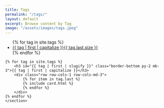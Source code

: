 ```yaml
---
title: Tags
permalink: "/tags/"
layout: default
excerpt: Browse content by Tag
image: "/assets/images/tags.jpeg"
---
```


<!-- Content -->
<main class="p-3" aria-label="Content">
    <section class="container">
    <ul class="list-group list-group-flush">
        {% for tag in site.tags %}
        <a href="{{tag | first | slugify | preprend: '#'}}">
        <li class="list-group-item">{{ tag | first | capitalize }}<span class="badge bg-primary rounded-pill">{{ tag.last.size }}</span></li>
        </a>
        {% endfor %}
    </ul>

    {% for tag in site.tags %}
        <h3 id="{{ tag | first | slugify }}" class="border-bottom py-2 mb-3">{{ tag | first | capitalize }}</h3>
        <div class="row row-cols-1 row-cols-md-3">
            {% for item in tag.last %}
            {% include card.html %}
            {% endfor %}
        </div>
    {% endfor %}
    </section>
</main>
